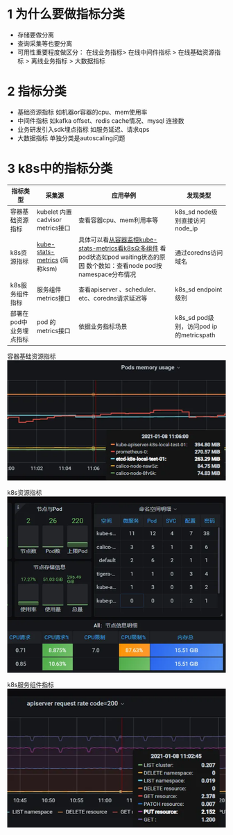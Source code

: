 

# 1 为什么要做指标分类



- 存储要做分离
- 查询采集等也要分离
- 可用性重要程度做区分： 在线业务指标> 在线中间件指标 > 在线基础资源指标 > 离线业务指标 > 大数据指标


# 2 指标分类

- 基础资源指标 如机器or容器的cpu、mem使⽤率
- 中间件指标 如kafka offset、redis cache情况、mysql 连接数
- 业务研发引⼊sdk埋点指标 如服务延迟、请求qps
- ⼤数据指标 单独分类是autoscaling问题





# 3 k8s中的指标分类

| 指标类型          | 采集源                                                                            | 应用举例                                                                                                                                      | 发现类型                              |
| ------------- | ------------------------------------------------------------------------------ | ----------------------------------------------------------------------------------------------------------------------------------------- | --------------------------------- |
| 容器基础资源指标      | kubelet 内置cadvisor metrics接口                                                   | 查看容器cpu、mem利用率等                                                                                                                           | k8s_sd node级别直接访问node_ip          |
| k8s资源指标       | [kube-stats-metrics](https://github.com/kubernetes/kube-state-metrics) (简称ksm) | 具体可以看[从容器监控kube-stats-metrics看k8s众多组件](https://segmentfault.com/a/1190000023177361) 看pod状态如pod waiting状态的原因 数个数如：查看node pod按namespace分布情况 | 通过coredns访问域名                     |
| k8s服务组件指标     | 服务组件 metrics接口                                                                 | 查看apiserver 、scheduler、etc、coredns请求延迟等                                                                                                   | k8s_sd endpoint级别                 |
| 部署在pod中业务埋点指标 | pod 的metrics接口                                                                 | 依据业务指标场景                                                                                                                                  | k8s_sd pod级别，访问pod ip的metricspath |


容器基础资源指标
![](image/1011751003-5ff7d04aca40d.webp)



k8s资源指标
![](image/1772679997-5ff7d097ce3c8.webp)

k8s服务组件指标
![](image/1545252574-5ff7d0d0053c1.webp)


